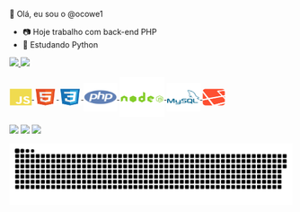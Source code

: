 👋 Olá, eu sou o @ocowe1

- 📷 Hoje trabalho com back-end PHP
- 🌱 Estudando Python 

 <div>
  <a href="https://github.com/ocowe1">
  <img height="180em" src="https://github-readme-stats.vercel.app/api?username=ocowe1&show_icons=true&theme=dark&include_all_commits=true&count_private=true"/>
  <img height="180em" src="https://github-readme-stats.vercel.app/api/top-langs/?username=ocowe1&layout=compact&langs_count=7&theme=dark"/>
</div>

<div style="display: inline_block"><br>
  <img align="center" alt="ocowe-Js" height="30" width="40" src="https://raw.githubusercontent.com/devicons/devicon/master/icons/javascript/javascript-plain.svg">
  <img align="center" alt="ocowe-HTML" height="30" width="40" src="https://raw.githubusercontent.com/devicons/devicon/master/icons/html5/html5-original.svg">
  <img align="center" alt="ocowe-CSS" height="30" width="40" src="https://raw.githubusercontent.com/devicons/devicon/master/icons/css3/css3-original.svg">
  <img align="center" alt="ocowe-php" height="50" width="60" src="https://raw.githubusercontent.com/devicons/devicon/00f02ef57fb7601fd1ddcc2fe6fe670fef3ae3e4/icons/php/php-plain.svg">
  <img align="center" alt="ocowe-node" height="70" width="80" src="https://raw.githubusercontent.com/devicons/devicon/00f02ef57fb7601fd1ddcc2fe6fe670fef3ae3e4/icons/nodejs/nodejs-plain-wordmark.svg">
  <img align="center" alt="ocowe-mysql" height="50" width="60" src="https://raw.githubusercontent.com/devicons/devicon/00f02ef57fb7601fd1ddcc2fe6fe670fef3ae3e4/icons/mysql/mysql-plain-wordmark.svg">
   <img align="center" alt="ocowe-laravel" height="30" width="40" src="https://raw.githubusercontent.com/devicons/devicon/00f02ef57fb7601fd1ddcc2fe6fe670fef3ae3e4/icons/laravel/laravel-plain.svg">
 
 
</div>

<div> 

  <a href="https://instagram.com/ocowe_" target="_blank"><img src="https://img.shields.io/badge/-Instagram-%23E4405F?style=for-the-badge&logo=instagram&logoColor=white" target="_blank"></a>
  <a href = "mailto:viniciusath@hotmail.com"><img src="https://img.shields.io/badge/-Gmail-%23333?style=for-the-badge&logo=gmail&logoColor=white" target="_blank"></a>
  <a href="https://www.linkedin.com/in/viniciuscostasantos" target="_blank"><img src="https://img.shields.io/badge/-LinkedIn-%230077B5?style=for-the-badge&logo=linkedin&logoColor=white" target="_blank"></a> 
 
  ![Snake animation](https://github.com/ocowe1/ocowe1/blob/output/github-contribution-grid-snake.svg)
 
</div>

